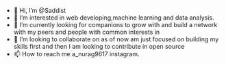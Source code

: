 - 👋 Hi, I’m @Saddist
- 👀 I’m interested in web developing,machine learning and data analysis.
- 🌱 I’m currently looking for companions to grow with and build a network with my peers and people with common interests in
- 💞️ I’m looking to collaborate on as of now am just focused on building my skills first and then I am looking to contribute in open source
- 📫 How to reach me a_nurag9617 instagram.

<!---
Saddist/Saddist is a ✨ special ✨ repository because its `README.md` (this file) appears on your GitHub profile.
You can click the Preview link to take a look at your changes.
--->
